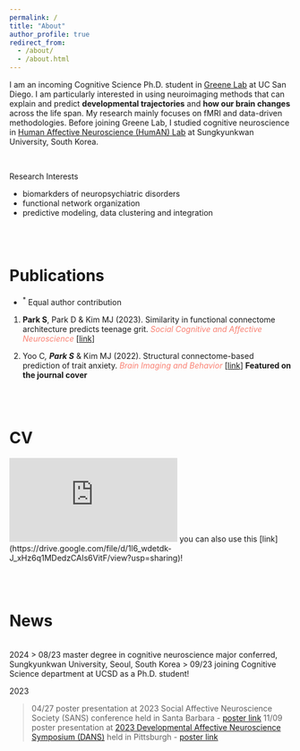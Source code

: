 ```yaml
---
permalink: /
title: "About"
author_profile: true
redirect_from: 
  - /about/
  - /about.html
---
```


I am an incoming Cognitive Science Ph.D. student in [Greene Lab](https://greenelab.ucsd.edu/) at UC San Diego. I am particularly interested in using neuroimaging methods that can explain and predict **developmental trajectories** and **how our brain changes** across the life span. My research mainly focuses on fMRI and data-driven methodologies. Before joining Greene Lab, I studied cognitive neuroscience in [Human Affective Neuroscience (HumAN) Lab](https://www.affectiveneurosciencelab.com/) at Sungkyunkwan University, South Korea.

<br/>

Research Interests 
- biomarkders of neuropsychiatric disorders
- functional network organization
- predictive modeling, data clustering and integration

  
<br/><br/>

Publications
======
- <sup>*</sup> Equal author contribution

  
1. **Park S**, Park D & Kim MJ (2023). Similarity in functional connectome architecture predicts teenage grit. _<span style='color: salmon;'> Social Cognitive and Affective Neuroscience </span>_ [[link](https://academic.oup.com/scan/advance-article/doi/10.1093/scan/nsad047/7272592?searchresult=1)]  


1. Yoo C<sup>*</sup>, **Park S**<sup>*</sup> & Kim MJ (2022). Structural connectome-based prediction of trait anxiety. _<span style='color: salmon;'> Brain Imaging and Behavior </span>_ [[link](https://link.springer.com/article/10.1007/s11682-022-00700-2)] **Featured on the journal cover**


<!--
<figure align="center">
  <img src="https://github.com/user-attachments/assets/be746492-44d2-4e41-ad46-bcc63ea53199" alt="" width="50" height="75">
</figure>
-->
<br/><br/>

CV
======

 <embed src="https://suezaan.github.io/CV_Sujin%20Park_24_Sep.pdf" type="application/pdf"/>
 you can also use this [link](https://drive.google.com/file/d/1l6_wdetdk-J_xHz6q1MDedzCAIs6VitF/view?usp=sharing)!


<br/><br/>

News
======
<br/>
2024
> 08/23  master degree in cognitive neuroscience major conferred, Sungkyunkwan University, Seoul, South Korea
> 09/23  joining Cognitive Science department at UCSD as a Ph.D. student!

2023
> 04/27  poster presentation at 2023 Social Affective Neuroscience Society (SANS) conference held in Santa Barbara - [poster link](https://drive.google.com/file/d/1_jEd_SRCptGs65YDoX575Um8ja8Vp35e/view?usp=sharing)
> 11/09  poster presentation at [2023 Developmental Affective Neuroscience Symposium (DANS)](https://www.dans.pitt.edu/) held in Pittsburgh - [poster link](https://drive.google.com/file/d/1uk2vlWdMPewK6UTHK8EPSaF3rkIWoxE4/view?usp=sharing)

